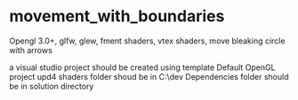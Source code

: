 # movement_with_boundaries
Opengl 3.0+, glfw, glew, fment shaders, vtex shaders, move bleaking circle with arrows

a visual studio project should be created using template Default OpenGL project upd4
shaders folder shoud be in C:\\dev
Dependencies folder should be in solution directory
